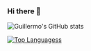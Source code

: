 ### Hi there 👋

![Guillermo's GitHub stats](https://github-readme-stats.vercel.app/api?username=ghernandez0044&count_private=true&show_icons=true&theme=dracula&hide=contribs,prs)

[![Top Languagess](https://github-readme-stats.vercel.app/api/top-langs/?username=ghernandez0044)](https://github.com/ghernandez0044/github-readme-stats)

